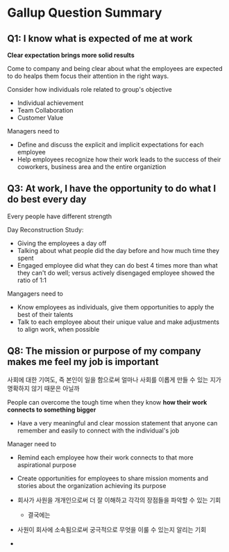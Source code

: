 # Gallup Question Summary
## Q1: I know what is expected of me at work

**Clear expectation brings more solid results**

Come to company and being clear about what the employees are expected to do healps them focus their attention in the right ways.

Consider how individuals role related to group's objective
- Individual achievement
- Team Collaboration
- Customer Value

Managers need to
- Define and discuss the explicit and implicit expectations for each employee
- Help employees recognize how their work leads to the success of their coworkers, business area and the entire organiztion

## Q3: At work, I have the opportunity to do what I do best every day
Every people have different strength

Day Reconstruction Study: 
- Giving the employees a day off
- Talking about what people did the day before and how much time they spent
- Engaged employee did what they can do best 4 times more than what they can't do well; versus actively disengaged employee showed the ratio of 1:1

Mangagers need to
- Know employees as individuals, give them opportunities to apply the best of their talents
- Talk to each employee about their unique value and make adjustments to align work, when possible

## Q8: The mission or purpose of my company makes me feel my job is important
사회에 대한 기여도, 즉 본인이 일을 함으로써 얼마나 사회를 이롭게 만들 수 있는 지가 명확하지 않기 때문은 아닐까

People can overcome the tough time when they know **how their work connects to something bigger**
- Have a very meaningful and clear mossion statement that anyone can remember and easily to connect with the individual's job

Manager need to 
- Remind each employee how their work connects to that more aspirational purpose
- Create opportunities for employees to share mission moments and stories about the organization achieving its purpose

- 회사가 사원을 개개인으로써 더 잘 이해하고 각각의 장점들을 파악할 수 있는 기회
	- 결국에는 
- 사원이 회사에 소속됨으로써 궁극적으로 무엇을 이룰 수 있는지 알리는 기회
-